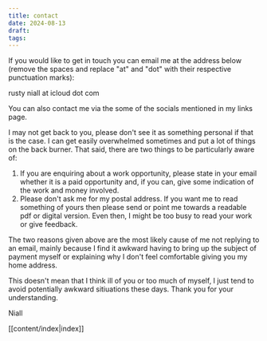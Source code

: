 ```yaml
---
title: contact
date: 2024-08-13
draft: 
tags:
---
```

If you would like to get in touch you can email me at the address below (remove the spaces and replace "at" and "dot" with their respective punctuation marks):

rusty niall at icloud dot com

You can also contact me via the some of the socials mentioned in my links page.

I may not get back to you, please don't see it as something personal if that is the case. I can get easily overwhelmed sometimes and put a lot of things on the back burner. That said, there are two things to be particularly aware of:

1. If you are enquiring about a work opportunity, please state in your email whether it is a paid opportunity and, if you can, give some indication of the work and money involved.
2. Please don't ask me for my postal address. If you want me to read something of yours then please send or point me towards a readable pdf or digital version. Even then, I might be too busy to read your work or give feedback.

The two reasons given above are the most likely cause of me not replying to an email, mainly because I find it awkward having to bring up the subject of payment myself or explaining why I don't feel comfortable giving you my home address. 

This doesn't mean that I think ill of you or too much of myself, I just  tend to avoid potentially awkward sitiuations these days. Thank you for your understanding.

Niall

[[content/index|index]]
